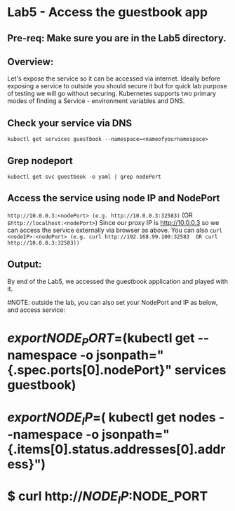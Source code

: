 # Lab5 - Access the guestbook app

## Pre-req: Make sure you are in the Lab5 directory.

## Overview:
Let's expose the service so it can be accessed via internet. Ideally before exposing a
service to outside you should secure it but for quick lab purpose of testing we will go without
securing. Kubernetes supports two primary modes of finding a Service - environment variables and DNS. 

## Check your service via DNS
`kubectl get services guestbook --namespace=<nameofyournamespace>`

## Grep nodeport
`kubectl get svc guestbook -o yaml | grep nodePort`

## Access the service using node IP and NodePort
`http://10.0.0.3:<nodePort> (e.g. http://10.0.0.3:32583)`
(OR `$http://localhost:<nodePort>`)
Since our proxy IP is http://10.0.0.3 so we can access the service externally via browser as above.
You can also `curl <nodeIP>:<nodePort> (e.g. curl http://192.168.99.100:32583  OR curl http://10.0.0.3:32583))`


## Output:
By end of the Lab5, we accessed the guestbook application and played with it.


#NOTE: outside the lab, you can also set your NodePort and IP as below, and access service: 
# $export NODE_PORT=$(kubectl get --namespace <nameofyournamespace> -o jsonpath="{.spec.ports[0].nodePort}" services guestbook)
# $export NODE_IP=$( kubectl get nodes --namespace <nameofyournamespace> -o jsonpath="{.items[0].status.addresses[0].address}")
# $ curl http://$NODE_IP:$NODE_PORT





